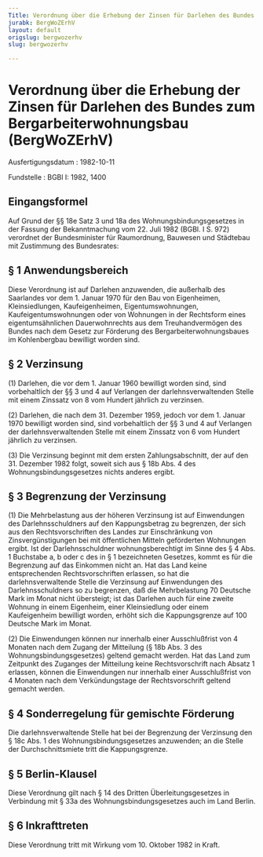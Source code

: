 ```yaml
---
Title: Verordnung über die Erhebung der Zinsen für Darlehen des Bundes zum Bergarbeiterwohnungsbau
jurabk: BergWoZErhV
layout: default
origslug: bergwozerhv
slug: bergwozerhv

---
```


# Verordnung über die Erhebung der Zinsen für Darlehen des Bundes zum Bergarbeiterwohnungsbau (BergWoZErhV)

Ausfertigungsdatum
:   1982-10-11

Fundstelle
:   BGBl I: 1982, 1400



## Eingangsformel

Auf Grund der §§ 18e Satz 3 und 18a des Wohnungsbindungsgesetzes in der Fassung der Bekanntmachung vom 22. Juli 1982 (BGBl. I S. 972) verordnet der Bundesminister für Raumordnung, Bauwesen und Städtebau mit Zustimmung des Bundesrates:


## § 1 Anwendungsbereich

Diese Verordnung ist auf Darlehen anzuwenden, die außerhalb des Saarlandes vor dem 1. Januar 1970 für den Bau von Eigenheimen, Kleinsiedlungen, Kaufeigenheimen, Eigentumswohnungen, Kaufeigentumswohnungen oder von Wohnungen in der Rechtsform eines eigentumsähnlichen Dauerwohnrechts aus dem Treuhandvermögen des Bundes nach dem Gesetz zur Förderung des Bergarbeiterwohnungsbaues im Kohlenbergbau bewilligt worden sind.


## § 2 Verzinsung

(1) Darlehen, die vor dem 1. Januar 1960 bewilligt worden sind, sind vorbehaltlich der §§ 3 und 4 auf Verlangen der darlehnsverwaltenden Stelle mit einem Zinssatz von 8 vom Hundert jährlich zu verzinsen.

(2) Darlehen, die nach dem 31. Dezember 1959, jedoch vor dem 1. Januar 1970 bewilligt worden sind, sind vorbehaltlich der §§ 3 und 4 auf Verlangen der darlehnsverwaltenden Stelle mit einem Zinssatz von 6 vom Hundert jährlich zu verzinsen.

(3) Die Verzinsung beginnt mit dem ersten Zahlungsabschnitt, der auf den 31. Dezember 1982 folgt, soweit sich aus § 18b Abs. 4 des Wohnungsbindungsgesetzes nichts anderes ergibt.


## § 3 Begrenzung der Verzinsung

(1) Die Mehrbelastung aus der höheren Verzinsung ist auf Einwendungen des Darlehnsschuldners auf den Kappungsbetrag zu begrenzen, der sich aus den Rechtsvorschriften des Landes zur Einschränkung von Zinsvergünstigungen bei mit öffentlichen Mitteln geförderten Wohnungen ergibt. Ist der Darlehnsschuldner wohnungsberechtigt im Sinne des § 4 Abs. 1 Buchstabe a, b oder c des in § 1 bezeichneten Gesetzes, kommt es für die Begrenzung auf das Einkommen nicht an. Hat das Land keine entsprechenden Rechtsvorschriften erlassen, so hat die darlehnsverwaltende Stelle die Verzinsung auf Einwendungen des Darlehnsschuldners so zu begrenzen, daß die Mehrbelastung 70 Deutsche Mark im Monat nicht übersteigt; ist das Darlehen auch für eine zweite Wohnung in einem Eigenheim, einer Kleinsiedlung oder einem Kaufeigenheim bewilligt worden, erhöht sich die Kappungsgrenze auf 100 Deutsche Mark im Monat.

(2) Die Einwendungen können nur innerhalb einer Ausschlußfrist von 4 Monaten nach dem Zugang der Mitteilung (§ 18b Abs. 3 des Wohnungsbindungsgesetzes) geltend gemacht werden. Hat das Land zum Zeitpunkt des Zuganges der Mitteilung keine Rechtsvorschrift nach Absatz 1 erlassen, können die Einwendungen nur innerhalb einer Ausschlußfrist von 4 Monaten nach dem Verkündungstage der Rechtsvorschrift geltend gemacht werden.


## § 4 Sonderregelung für gemischte Förderung

Die darlehnsverwaltende Stelle hat bei der Begrenzung der Verzinsung den § 18c Abs. 1 des Wohnungsbindungsgesetzes anzuwenden; an die Stelle der Durchschnittsmiete tritt die Kappungsgrenze.


## § 5 Berlin-Klausel

Diese Verordnung gilt nach § 14 des Dritten Überleitungsgesetzes in Verbindung mit § 33a des Wohnungsbindungsgesetzes auch im Land Berlin.


## § 6 Inkrafttreten

Diese Verordnung tritt mit Wirkung vom 10. Oktober 1982 in Kraft.

